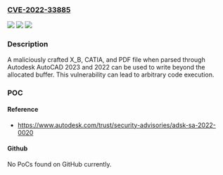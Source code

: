 ### [CVE-2022-33885](https://cve.mitre.org/cgi-bin/cvename.cgi?name=CVE-2022-33885)
![](https://img.shields.io/static/v1?label=Product&message=utodesk%C2%AE%20AutoCAD%C2%AE%2C%20Advance%20Steel%20and%20Civil%203D%C2%AE&color=blue)
![](https://img.shields.io/static/v1?label=Version&message=2023%2C%202022%20&color=brightgreen)
![](https://img.shields.io/static/v1?label=Vulnerability&message=Out-of-bound%20Write&color=brightgreen)

### Description

A maliciously crafted X_B, CATIA, and PDF file when parsed through Autodesk AutoCAD 2023 and 2022 can be used to write beyond the allocated buffer. This vulnerability can lead to arbitrary code execution.

### POC

#### Reference
- https://www.autodesk.com/trust/security-advisories/adsk-sa-2022-0020

#### Github
No PoCs found on GitHub currently.

